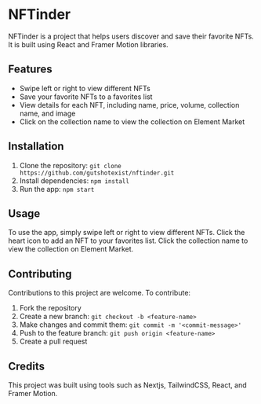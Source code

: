 # NFTinder

NFTinder is a project that helps users discover and save their favorite NFTs. It is built using React and Framer Motion libraries.

## Features

- Swipe left or right to view different NFTs
- Save your favorite NFTs to a favorites list
- View details for each NFT, including name, price, volume, collection name, and image
- Click on the collection name to view the collection on Element Market

## Installation

1. Clone the repository: `git clone https://github.com/gutshotexist/nftinder.git`
2. Install dependencies: `npm install`
3. Run the app: `npm start`

## Usage

To use the app, simply swipe left or right to view different NFTs. Click the heart icon to add an NFT to your favorites list. Click the collection name to view the collection on Element Market.

## Contributing

Contributions to this project are welcome. To contribute:

1. Fork the repository
2. Create a new branch: `git checkout -b <feature-name>`
3. Make changes and commit them: `git commit -m '<commit-message>'`
4. Push to the feature branch: `git push origin <feature-name>`
5. Create a pull request

## Credits

This project was built using tools such as Nextjs, TailwindCSS, React, and Framer Motion.

